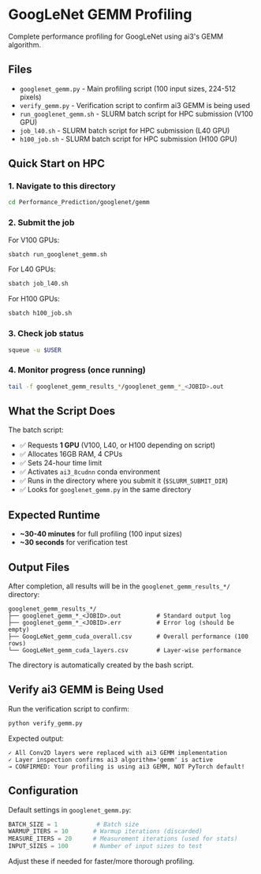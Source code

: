 # GoogLeNet GEMM Profiling

Complete performance profiling for GoogLeNet using ai3's GEMM algorithm.

## Files

- `googlenet_gemm.py` - Main profiling script (100 input sizes, 224-512 pixels)
- `verify_gemm.py` - Verification script to confirm ai3 GEMM is being used
- `run_googlenet_gemm.sh` - SLURM batch script for HPC submission (V100 GPU)
- `job_l40.sh` - SLURM batch script for HPC submission (L40 GPU)
- `h100_job.sh` - SLURM batch script for HPC submission (H100 GPU)

## Quick Start on HPC

### 1. Navigate to this directory
```bash
cd Performance_Prediction/googlenet/gemm
```

### 2. Submit the job
For V100 GPUs:
```bash
sbatch run_googlenet_gemm.sh
```

For L40 GPUs:
```bash
sbatch job_l40.sh
```

For H100 GPUs:
```bash
sbatch h100_job.sh
```

### 3. Check job status
```bash
squeue -u $USER
```

### 4. Monitor progress (once running)
```bash
tail -f googlenet_gemm_results_*/googlenet_gemm_*_<JOBID>.out
```

## What the Script Does

The batch script:
- ✅ Requests **1 GPU** (V100, L40, or H100 depending on script)
- ✅ Allocates 16GB RAM, 4 CPUs
- ✅ Sets 24-hour time limit
- ✅ Activates `ai3_8cudnn` conda environment
- ✅ Runs in the directory where you submit it (`$SLURM_SUBMIT_DIR`)
- ✅ Looks for `googlenet_gemm.py` in the same directory

## Expected Runtime

- **~30-40 minutes** for full profiling (100 input sizes)
- **~30 seconds** for verification test

## Output Files

After completion, all results will be in the `googlenet_gemm_results_*/` directory:

```
googlenet_gemm_results_*/
├── googlenet_gemm_*_<JOBID>.out          # Standard output log
├── googlenet_gemm_*_<JOBID>.err          # Error log (should be empty)
├── GoogLeNet_gemm_cuda_overall.csv       # Overall performance (100 rows)
└── GoogLeNet_gemm_cuda_layers.csv        # Layer-wise performance
```

The directory is automatically created by the bash script.

## Verify ai3 GEMM is Being Used

Run the verification script to confirm:

```bash
python verify_gemm.py
```

Expected output:
```
✓ All Conv2D layers were replaced with ai3 GEMM implementation
✓ Layer inspection confirms ai3 algorithm='gemm' is active
→ CONFIRMED: Your profiling is using ai3 GEMM, NOT PyTorch default!
```

## Configuration

Default settings in `googlenet_gemm.py`:

```python
BATCH_SIZE = 1           # Batch size
WARMUP_ITERS = 10       # Warmup iterations (discarded)
MEASURE_ITERS = 20      # Measurement iterations (used for stats)
INPUT_SIZES = 100       # Number of input sizes to test
```

Adjust these if needed for faster/more thorough profiling.

